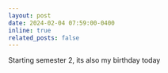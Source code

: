 ```yaml
---
layout: post
date: 2024-02-04 07:59:00-0400
inline: true
related_posts: false
---
```


Starting semester 2, its also my birthday today
